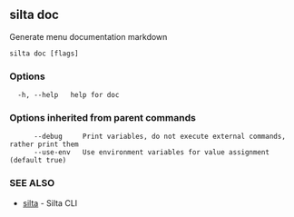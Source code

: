 ## silta doc

Generate menu documentation markdown

```
silta doc [flags]
```

### Options

```
  -h, --help   help for doc
```

### Options inherited from parent commands

```
      --debug     Print variables, do not execute external commands, rather print them
      --use-env   Use environment variables for value assignment (default true)
```

### SEE ALSO

* [silta](silta.md)	 - Silta CLI

